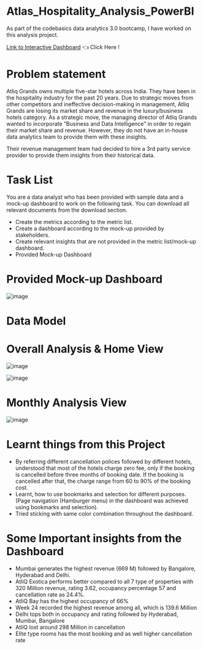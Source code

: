 # Atlas_Hospitality_Analysis_PowerBI

As part of the codebasics data analytics 3.0 bootcamp, I have worked on this analysis project.

[Link to Interactive Dashboard](https://app.powerbi.com/view?r=eyJrIjoiNDAzY2QzNTYtZDhlZS00MmQyLTk5NjktNjBhYjUxMTRiMTFmIiwidCI6ImM2ZTU0OWIzLTVmNDUtNDAzMi1hYWU5LWQ0MjQ0ZGM1YjJjNCJ9) 👈 Click Here !

# Problem statement

Atliq Grands owns multiple five-star hotels across India. They have been in the hospitality industry for the past 20 years. Due to strategic moves from other competitors and ineffective decision-making in management, Atliq Grands are losing its market share and revenue in the luxury/business hotels category. As a strategic move, the managing director of Atliq Grands wanted to incorporate “Business and Data Intelligence” in order to regain their market share and revenue. However, they do not have an in-house data analytics team to provide them with these insights.

Their revenue management team had decided to hire a 3rd party service provider to provide them insights from their historical data.

# Task List

You are a data analyst who has been provided with sample data and a mock-up dashboard to work on the following task. You can download all relevant documents from the download section.

- Create the metrics according to the metric list.
- Create a dashboard according to the mock-up provided by stakeholders.
- Create relevant insights that are not provided in the metric list/mock-up dashboard.
- Provided Mock-up Dashboard

# Provided Mock-up Dashboard
![image](https://github.com/user-attachments/assets/6b6ab0bc-cc32-4ae7-9b16-8b4c065256bb)


# Data Model



# Overall Analysis & Home View
![image](https://github.com/user-attachments/assets/eb0fec5b-4b78-44a4-b975-84b7e67436c7)

![image](https://github.com/user-attachments/assets/8b948218-779a-4e9e-9728-e729619df4a1)


# Monthly Analysis View
![image](https://github.com/user-attachments/assets/ee342c50-194c-46f4-b77c-089b1946bbcd)



# Learnt things from this Project

- By referring different cancellation polices followed by different hotels, understood that most of the hotels charge zero fee, only if the booking is cancelled before three months of booking date. If the booking is cancelled after that, the charge range from 60 to 90% of the booking cost.
- Learnt, how to use bookmarks and selection for different purposes. (Page navigation (Hamburger menu) in the dashboard was achieved using bookmarks and selection).
- Tried sticking with same color combination throughout the dashboard.

# Some Important insights from the Dashboard

- Mumbai generates the highest revenue (669 M) followed by Bangalore, Hyderabad and Delhi.
- AtliQ Exotica performs better compared to all 7 type of properties with 320 Million revenue, rating 3.62, occupancy percentage 57 and cancellation rate as 24.4%.
- AtliQ Bay has the highest occupancy of 66%
- Week 24 recorded the highest revenue among all, which is 139.6 Million
- Delhi tops both in occupancy and rating followed by Hyderabad, Mumbai, Bangalore
- AtliQ lost around 298 Million in cancellation
- Elite type rooms has the most booking and as well higher cancellation rate

